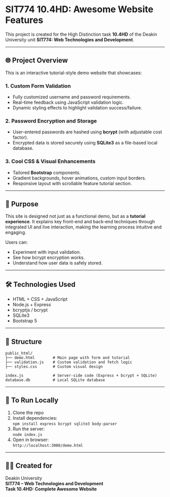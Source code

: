 #  SIT774 10.4HD: Awesome Website Features

This project is created for the High Distinction task **10.4HD** of the Deakin University unit **SIT774: Web Technologies and Development**.

---

## 🌐 Project Overview

This is an interactive tutorial-style demo website that showcases:

### 1. **Custom Form Validation**
- Fully customized username and password requirements.
- Real-time feedback using JavaScript validation logic.
- Dynamic styling effects to highlight validation success/failure.

### 2. **Password Encryption and Storage**
- User-entered passwords are hashed using **bcrypt** (with adjustable cost factor).
- Encrypted data is stored securely using **SQLite3** as a file-based local database.

### 3. **Cool CSS & Visual Enhancements**
- Tailored **Bootstrap** components.
- Gradient backgrounds, hover animations, custom input borders.
- Responsive layout with scrollable feature tutorial section.

---

## 🎯 Purpose

This site is designed not just as a functional demo, but as a **tutorial experience**. It explains key front-end and back-end techniques through integrated UI and live interaction, making the learning process intuitive and engaging.

Users can:
- Experiment with input validation.
- See how bcrypt encryption works.
- Understand how user data is safely stored.

---

## 🛠️ Technologies Used

- HTML + CSS + JavaScript
- Node.js + Express
- bcryptjs / bcrypt
- SQLite3
- Bootstrap 5

---

## 📁 Structure

```
public_html/
├── demo.html        # Main page with form and tutorial
├── validation.js    # Custom validation and fetch logic
├── styles.css       # Custom visual design

index.js             # Server-side code (Express + bcrypt + SQLite)
database.db          # Local SQLite database
```

---

## 🧪 To Run Locally

1. Clone the repo  
2. Install dependencies:  
   `npm install express bcrypt sqlite3 body-parser`
3. Run the server:  
   `node index.js`
4. Open in browser:  
   `http://localhost:3000/demo.html`

---

## 👨‍🏫 Created for

Deakin University  
**SIT774 – Web Technologies and Development**  
**Task 10.4HD: Complete Awesome Website**
